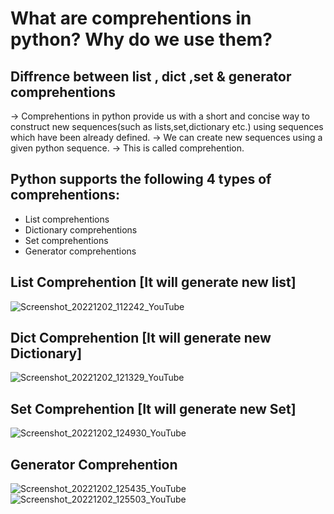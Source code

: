 # What are comprehentions in python? Why do we use them?
## Diffrence between list , dict ,set & generator comprehentions

-> Comprehentions in python provide us with a short and  concise way to construct new sequences(such as lists,set,dictionary etc.) using sequences which have been already defined.
-> We can create new sequences using a given python sequence.
-> This is called comprehention.

## Python supports the following 4 types of comprehentions:

* List comprehentions
* Dictionary comprehentions
* Set comprehentions
* Generator comprehentions

## List Comprehention [It will generate new list]


![Screenshot_20221202_112242_YouTube](https://user-images.githubusercontent.com/116127790/205371547-cb57a10d-69e2-4ae4-a163-20ef3e9794af.jpg)

## Dict Comprehention [It will generate new Dictionary]

![Screenshot_20221202_121329_YouTube](https://user-images.githubusercontent.com/116127790/205382660-ba6ad74b-b6b5-45b5-889f-98655290a2ce.jpg)

## Set Comprehention [It will generate new Set]
![Screenshot_20221202_124930_YouTube](https://user-images.githubusercontent.com/116127790/205387748-32362d34-978f-4279-9a27-e74e2619b8fb.jpg)
## Generator Comprehention
![Screenshot_20221202_125435_YouTube](https://user-images.githubusercontent.com/116127790/205387760-c761b593-b58e-4e91-99a0-9fe713310ed4.jpg)
![Screenshot_20221202_125503_YouTube](https://user-images.githubusercontent.com/116127790/205387768-8e3f5230-2804-4dd9-a1e2-b43979cb3bf4.jpg)
